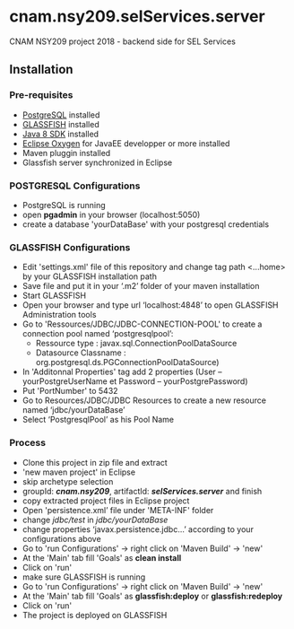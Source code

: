 # cnam.nsy209.selServices.server
CNAM NSY209 project 2018 - backend side for SEL Services

## Installation
### Pre-requisites
* [PostgreSQL](https://www.postgresql.org/) installed
* [GLASSFISH](https://javaee.github.io/glassfish/download) installed
* [Java 8 SDK](http://www.oracle.com/technetwork/java/javase/downloads/jdk8-downloads-2133151.html) installed
* [Eclipse Oxygen](http://www.eclipse.org/downloads/eclipse-packages/) for JavaEE developper or more installed
* Maven pluggin installed
* Glassfish server synchronized in Eclipse

### POSTGRESQL Configurations
* PostgreSQL is running
* open **pgadmin** in your browser (localhost:5050)
* create a database 'yourDataBase' with your postgresql credentials

### GLASSFISH Configurations
* Edit 'settings.xml' file of this repository and change tag path <...home> by your GLASSFISH installation path
* Save file and put it in your ‘.m2’ folder of your maven installation
* Start GLASSFISH
* Open your browser and type url ‘localhost:4848’ to open GLASSFISH Administration tools
* Go to 'Ressources/JDBC/JDBC-CONNECTION-POOL' to create a connection pool named ‘postgresqlpool’:
  * Ressource type : javax.sql.ConnectionPoolDataSource 
  * Datasource Classname : org.postgresql.ds.PGConnectionPoolDataSource)
* In 'Additonnal Properties' tag add 2 properties (User – yourPostgreUserName et Password – yourPostgrePassword)
* Put 'PortNumber' to 5432
* Go to Resources/JDBC/JDBC Resources to create a new resource named ‘jdbc/yourDataBase’
* Select ‘PostgresqlPool’ as his Pool Name

### Process
* Clone this project in zip file and extract
* 'new maven project' in Eclipse
* skip archetype selection
* groupId: ***cnam.nsy209***, artifactId: ***selServices.server*** and finish
* copy extracted project files in Eclipse project
* Open 'persistence.xml’ file under 'META-INF' folder
* change *<jta-data-source>jdbc/test</jta-data-source>* in *<jta-data-source>jdbc/yourDataBase</jta-data-source>*
* change properties ‘javax.persistence.jdbc...’ according to your configurations above
* Go to 'run Configurations' -> right click on 'Maven Build' -> 'new'
* At the 'Main' tab fill 'Goals' as **clean install**
* Click on 'run'
* make sure GLASSFISH is running
* Go to 'run Configurations' -> right click on 'Maven Build' -> 'new'
* At the 'Main' tab fill 'Goals' as **glassfish:deploy** or **glassfish:redeploy**
* Click on 'run'
* The project is deployed on GLASSFISH
